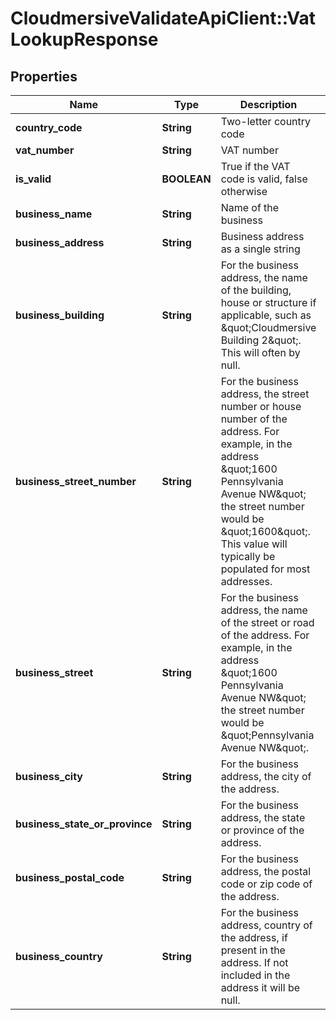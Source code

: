 # CloudmersiveValidateApiClient::VatLookupResponse

## Properties
Name | Type | Description | Notes
------------ | ------------- | ------------- | -------------
**country_code** | **String** | Two-letter country code | [optional] 
**vat_number** | **String** | VAT number | [optional] 
**is_valid** | **BOOLEAN** | True if the VAT code is valid, false otherwise | [optional] 
**business_name** | **String** | Name of the business | [optional] 
**business_address** | **String** | Business address as a single string | [optional] 
**business_building** | **String** | For the business address, the name of the building, house or structure if applicable, such as \&quot;Cloudmersive Building 2\&quot;.  This will often by null. | [optional] 
**business_street_number** | **String** | For the business address, the street number or house number of the address.  For example, in the address \&quot;1600 Pennsylvania Avenue NW\&quot; the street number would be \&quot;1600\&quot;.  This value will typically be populated for most addresses. | [optional] 
**business_street** | **String** | For the business address, the name of the street or road of the address.  For example, in the address \&quot;1600 Pennsylvania Avenue NW\&quot; the street number would be \&quot;Pennsylvania Avenue NW\&quot;. | [optional] 
**business_city** | **String** | For the business address, the city of the address. | [optional] 
**business_state_or_province** | **String** | For the business address, the state or province of the address. | [optional] 
**business_postal_code** | **String** | For the business address, the postal code or zip code of the address. | [optional] 
**business_country** | **String** | For the business address, country of the address, if present in the address.  If not included in the address it will be null. | [optional] 


